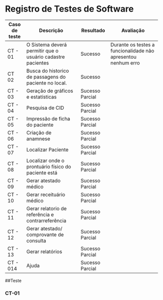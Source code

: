 
# Registro de Testes de Software

| Caso de teste | Descrição | Resultado| Avaliação |
| ------------ | ------------- | ------------ | ----------- |
| CT - 01| O Sistema deverá permitir que o usuário cadastre pacientes | Sucesso| Durante os testes a funcionalidade não apresentou nenhum erro
| CT 02 | Busca do historico de passagens do paciente no local. | Sucesso |
| CT - 03| Geração de gráficos e estatísticas | Sucesso Parcial|
| CT - 04| Pesquisa de CID | Sucesso Parcial|
| CT - 05| Impressão de ficha do paciente | Sucesso Parcial|
| CT - 06| Criação de anamnese | Sucesso Parcial|
| CT - 07| Localizar Paciente | Sucesso Parcial|
| CT - 08|  Localizar onde o prontuário físico do paciente está | Sucesso Parcial|
| CT - 09| Gerar atestado médico | Sucesso Parcial|
| CT - 10| Gerar receituário médico | Sucesso Parcial|
| CT - 11| Gerar relatorio de referência e contrarreferência | Sucesso Parcial|
| CT - 12| Gerar atestado/ comprovante de consulta | Sucesso Parcial|
| CT - 13| Gerar relatórios | Sucesso Parcial|
| CT - 014| Ajuda | Sucesso Parcial|

##Teste

### CT-01

